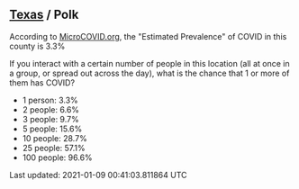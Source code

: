 
## [Texas](/united-states/texas) / Polk

According to [MicroCOVID.org](http://microcovid.org),
the "Estimated Prevalence" of COVID in this county is 3.3%

If you interact with a certain number of people in this location
(all at once in a group, or spread out across the day), what is the chance that
1 or more of them has COVID?

- 1 person: 3.3%
- 2 people: 6.6%
- 3 people: 9.7%
- 5 people: 15.6%
- 10 people: 28.7%
- 25 people: 57.1%
- 100 people: 96.6%

Last updated: 2021-01-09 00:41:03.811864 UTC
